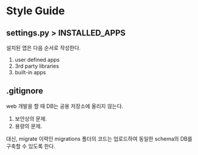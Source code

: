 # Style Guide

## settings.py > INSTALLED_APPS
설치된 앱은 다음 순서로 작성한다.

1. user defined apps
2. 3rd party libraries
3. built-in apps

## .gitignore
web 개발을 할 때 DB는 공용 저장소에 올리지 않는다.

1. 보안상의 문제.
2. 용량의 문제.

대신, migrate 이력인 migrations 폴더의 코드는 업로드하여 동일한 schema의 DB를 구축할 수 있도록 한다.
